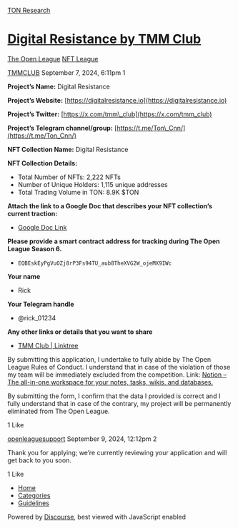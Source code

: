 [TON Research](/)

# [Digital Resistance by TMM Club](/t/digital-resistance-by-tmm-club/31872)

[The Open League](/c/the-open-league/nft-battle/62)  [NFT League](/c/the-open-league/nft-battle/62) 

    

[TMMCLUB](https://tonresear.ch/u/TMMCLUB)  September 7, 2024, 6:11pm  1

**Project’s Name:** Digital Resistance

**Project’s Website:** [https://digitalresistance.io](https://digitalresistance.io)

**Project’s Twitter:** [https://x.com/tmm\_club](https://x.com/tmm_club)

**Project’s Telegram channel/group:** [https://t.me/Ton\_Cnn/](https://t.me/Ton_Cnn/)

**NFT Collection Name:** Digital Resistance

**NFT Collection Details:**

*   Total Number of NFTs: 2,222 NFTs
*   Number of Unique Holders: 1,115 unique addresses
*   Total Trading Volume in TON: 8.9K $TON

**Attach the link to a Google Doc that describes your NFT collection’s current traction:**

*   [Google Doc Link](https://docs.google.com/document/d/1wh5pwoX9PeqzKAtb1khmn0DJ5LM4ft6_IoVoKAfVFSw/edit?usp=sharing)

**Please provide a smart contract address for tracking during The Open League Season 6.**

*   `EQBEskEyPgVuOZj8rP3Fs94TU_aub8TheXVG2W_ojeMX9IWc`

**Your name**

*   Rick

**Your Telegram handle**

*   @rick\_01234

**Any other links or details that you want to share**

*   [TMM Club | Linktree](https://linktr.ee/tmm_club)

By submitting this application, I undertake to fully abide by The Open League Rules of Conduct. I understand that in case of the violation of those my team will be immediately excluded from the competition. Link: [Notion – The all-in-one workspace for your notes, tasks, wikis, and databases.](https://ton-org.notion.site/The-Open-League-Rules-of-Conduct-04f4a0fedf1a401687075f5efd83de68)

By submitting the form, I confirm that the data I provided is correct and I fully understand that in case of the contrary, my project will be permanently eliminated from The Open League.

  1 Like

[openleaguesupport](https://tonresear.ch/u/openleaguesupport) September 9, 2024, 12:12pm  2

Thank you for applying; we’re currently reviewing your application and will get back to you soon.

  1 Like

*   [Home](/)
*   [Categories](/categories)
*   [Guidelines](/guidelines)

Powered by [Discourse](https://www.discourse.org), best viewed with JavaScript enabled